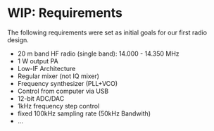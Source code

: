 # WIP: Requirements
The following requirements were set as initial goals for our first radio design.
- 20 m band HF radio (single band): 14.000 - 14.350 MHz
- 1 W output PA
- Low-IF Architecture
- Regular mixer (not IQ mixer)
- Frequency synthesizer (PLL+VCO)
- Control from computer via USB
- 12-bit ADC/DAC
- 1kHz frequency step control
- fixed 100kHz sampling rate (50kHz Bandwith)
- ...
